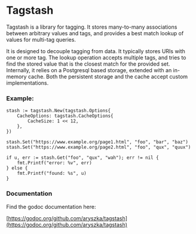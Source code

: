 # Tagstash

Tagstash is a library for tagging. It stores many-to-many associations between arbitrary values and tags, and
provides a best match lookup of values for multi-tag queries.

It is designed to decouple tagging from data. It typically stores URIs with one or more tag. The lookup
operation accepts multiple tags, and tries to find the stored value that is the closest match for the provided
set. Internally, it relies on a Postgresql based storage, extended with an in-memory cache. Both the persistent
storage and the cache accept custom implementations.

### Example:

```
stash := tagstash.New(tagstash.Options{
	CacheOptions: tagstash.CacheOptions{
		CacheSize: 1 << 12,
	},
})

stash.Set("https://www.example.org/page1.html", "foo", "bar", "baz")
stash.Set("https://www.example.org/page2.html", "foo", "qux", "quux")

if u, err := stash.Get("foo", "qux", "wah"); err != nil {
	fmt.Printf("error: %v", err)
} else {
	fmt.Printf("found: %s", u)
}
```

### Documentation

Find the godoc documentation here:

[https://godoc.org/github.com/aryszka/tagstash](https://godoc.org/github.com/aryszka/tagstash)
